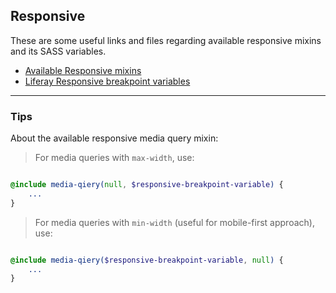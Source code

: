 ## Responsive

These are some useful links and files regarding available responsive mixins and its SASS variables.

* [Available Responsive mixins](available-mixins/responsive-cheat-sheet.scss)
* [Liferay Responsive breakpoint variables](https://github.com/liferay/com-liferay-frontend-css/blob/master/frontend-css-common/src/main/resources/META-INF/resources/liferay/_variables.scss)

---

### Tips

About the available responsive media query mixin:

> For media queries with `max-width`, use:

```sass

@include media-qiery(null, $responsive-breakpoint-variable) {
    ...
}
```

> For media queries with `min-width` (useful for mobile-first approach), use:

```sass

@include media-qiery($responsive-breakpoint-variable, null) {
    ...
}
```